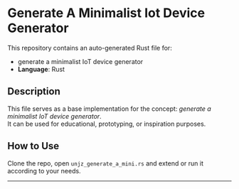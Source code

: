 # Generate A Minimalist Iot Device Generator

This repository contains an auto-generated Rust file for:

- generate a minimalist IoT device generator
- **Language**: Rust

## Description

This file serves as a base implementation for the concept: *generate a minimalist IoT device generator*.  
It can be used for educational, prototyping, or inspiration purposes.

## How to Use

Clone the repo, open `unjz_generate_a_mini.rs` and extend or run it according to your needs.

---


